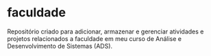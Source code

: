 # faculdade
 Repositório criado para adicionar, armazenar e gerenciar atividades e projetos relacionados a faculdade em meu curso de Análise e Desenvolvimento de Sistemas (ADS).
